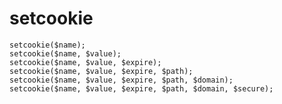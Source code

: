 # setcookie

    setcookie($name);
    setcookie($name, $value);
    setcookie($name, $value, $expire);
    setcookie($name, $value, $expire, $path);
    setcookie($name, $value, $expire, $path, $domain);
    setcookie($name, $value, $expire, $path, $domain, $secure);
